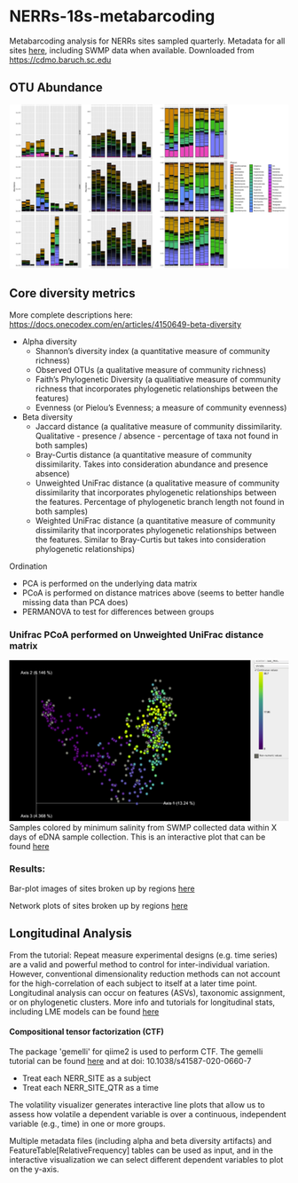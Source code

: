 # NERRs-18s-metabarcoding
Metabarcoding analysis for NERRs sites sampled quarterly. Metadata for all sites [here](metadata.tsv), including SWMP data when available. Downloaded from https://cdmo.baruch.sc.edu
## OTU Abundance 

![gulf](https://github.com/jthmiller/NERRs-18s-metabarcoding/blob/main/images/sample-plots/gulf-barplots-sample.png?raw=true)


## Core diversity metrics 
More complete descriptions here: https://docs.onecodex.com/en/articles/4150649-beta-diversity
* Alpha diversity
    * Shannon’s diversity index (a quantitative measure of community richness)
    * Observed OTUs (a qualitative measure of community richness)
    * Faith’s Phylogenetic Diversity (a qualitiative measure of community richness that incorporates phylogenetic relationships between the features)
    * Evenness (or Pielou’s Evenness; a measure of community evenness)
* Beta diversity
    * Jaccard distance (a qualitative measure of community dissimilarity. Qualitative - presence / absence - percentage of taxa not found in both samples)
    * Bray-Curtis distance (a quantitative measure of community dissimilarity. Takes into consideration abundance and presence absence)
    * Unweighted UniFrac distance (a qualitative measure of community dissimilarity that incorporates phylogenetic relationships between the features. Percentage of phylogenetic branch length not found in both samples)
    * Weighted UniFrac distance (a quantitative measure of community dissimilarity that incorporates phylogenetic relationships between the features. Similar to Bray-Curtis but takes into consideration phylogenetic relationships)

Ordination
- PCA is performed on the underlying data matrix
- PCoA is performed on distance matrices above (seems to better handle missing data than PCA does)
- PERMANOVA to test for differences between groups


### Unifrac PCoA performed on Unweighted UniFrac distance matrix 
![unifrac](https://github.com/jthmiller/NERRs-18s-metabarcoding/blob/main/images/sample-plots/unifrac_salinity_all-sites.png?raw=true)
Samples colored by minimum salinity from SWMP collected data within X days of eDNA sample collection. This is an interactive plot that can be found [here](qiime-files/all-sites)


### Results:  

Bar-plot images of sites broken up by regions [here](images/barplots)  

Network plots of sites broken up by regions [here](images/network-plots/)  


## Longitudinal Analysis
From the tutorial: Repeat measure experimental designs (e.g. time series) are a valid and powerful method to control for inter-individual variation. However, conventional dimensionality reduction methods can not account for the high-correlation of each subject to itself at a later time point. Longitudinal analysis can occur on features (ASVs), taxonomic assignment, or on phylogenetic clusters. More info and tutorials for longitudinal stats, including LME models can be found [here](https://docs.qiime2.org/2020.2/tutorials/longitudinal/)

#### Compositional tensor factorization (CTF) 
The package 'gemelli' for qiime2 is used to perform CTF.  The gemelli tutorial can be found [here](https://github.com/biocore/gemelli/blob/master/ipynb/tutorials/IBD-Tutorial-QIIME2-CLI.md) and at doi: 10.1038/s41587-020-0660-7

- Treat each NERR_SITE as a subject
- Treat each NERR_SITE_QTR as a time

The volatility visualizer generates interactive line plots that allow us to assess how volatile a dependent variable is over a continuous, independent variable (e.g., time) in one or more groups. 

Multiple metadata files (including alpha and beta diversity artifacts) and FeatureTable[RelativeFrequency] tables can be used as input, and in the interactive visualization we can select different dependent variables to plot on the y-axis.





